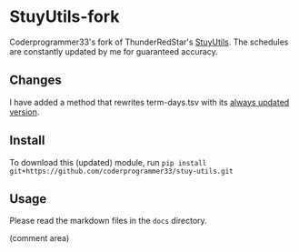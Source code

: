 # StuyUtils-fork

Coderprogrammer33's fork of ThunderRedStar's [StuyUtils](https://github.com/thunder-red-star/stuy-utils). The schedules are constantly updated by me for guaranteed accuracy.

## Changes
I have added a method that rewrites term-days.tsv with its [always updated version](https://docs.google.com/spreadsheets/d/16BQyzd2rp7UP2nj0wx1I7DvopDhm8sZ65-xSEqE1-5c/edit?usp=sharing).

## Install
To download this (updated) module, run `pip install git+https://github.com/coderprogrammer33/stuy-utils.git`

## Usage
Please read the markdown files in the `docs` directory.

(comment area)
